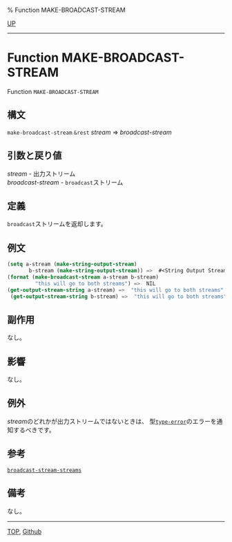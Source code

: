 % Function MAKE-BROADCAST-STREAM

[UP](21.2.html)  

---

# Function **MAKE-BROADCAST-STREAM**


Function `MAKE-BROADCAST-STREAM`


## 構文

`make-broadcast-stream` `&rest` *stream* => *broadcast-stream*


## 引数と戻り値

*stream* - 出力ストリーム  
*broadcast-stream* - `broadcast`ストリーム


## 定義

`broadcast`ストリームを返却します。


## 例文

```lisp
(setq a-stream (make-string-output-stream)
       b-stream (make-string-output-stream)) =>  #<String Output Stream>
(format (make-broadcast-stream a-stream b-stream)
         "this will go to both streams") =>  NIL
(get-output-stream-string a-stream) =>  "this will go to both streams"
 (get-output-stream-string b-stream) =>  "this will go to both streams"
```


## 副作用

なし。


## 影響

なし。


## 例外

*stream*のどれかが出力ストリームではないときは、
型[`type-error`](4.4.type-error.html)のエラーを通知するべきです。


## 参考

[`broadcast-stream-streams`](21.2.broadcast-stream-streams.html)


## 備考

なし。


---
[TOP](index.html),  [Github](https://github.com/nptcl/npt-japanese)

